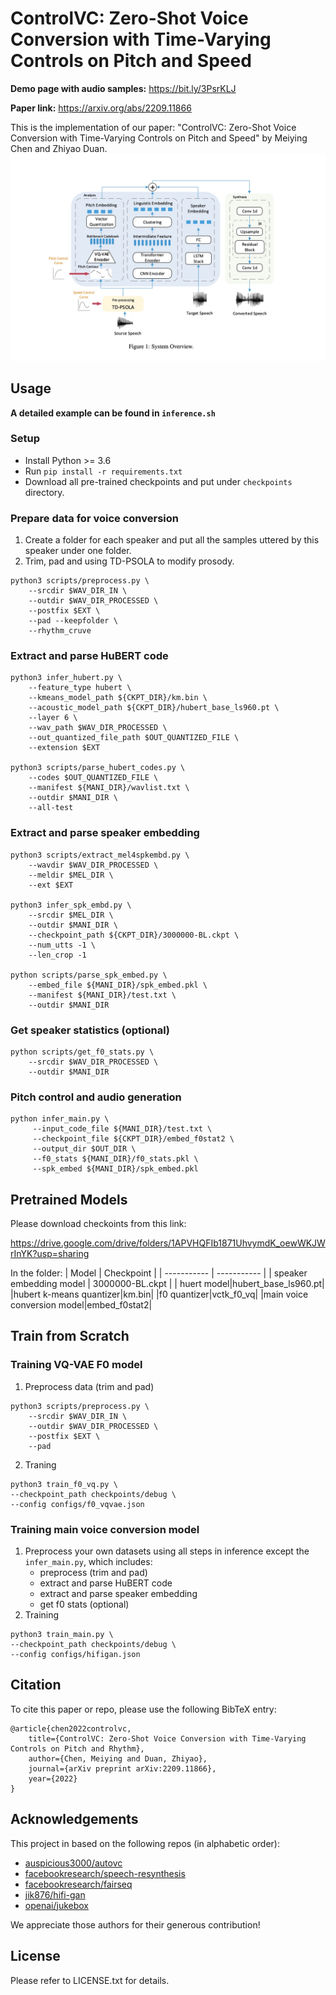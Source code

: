 # ControlVC: Zero-Shot Voice Conversion with Time-Varying Controls on Pitch and Speed

**Demo page with audio samples:** https://bit.ly/3PsrKLJ

**Paper link:** https://arxiv.org/abs/2209.11866

This is the implementation of our paper: "ControlVC: Zero-Shot Voice Conversion with Time-Varying Controls on Pitch and Speed" by Meiying Chen and Zhiyao Duan.
![image](system.jpg)


## Usage

**A detailed example can be found in `inference.sh`**

### Setup
- Install Python >= 3.6
- Run `pip install -r requirements.txt`
- Download all pre-trained checkpoints and put under `checkpoints` directory.

### Prepare data for voice conversion
1. Create a folder for each speaker and put all the samples uttered by this speaker under one folder.
2. Trim, pad and using TD-PSOLA to modify prosody. 
```
python3 scripts/preprocess.py \
    --srcdir $WAV_DIR_IN \
    --outdir $WAV_DIR_PROCESSED \
    --postfix $EXT \
    --pad --keepfolder \
    --rhythm_cruve
```


### Extract and parse HuBERT code
```
python3 infer_hubert.py \
    --feature_type hubert \
    --kmeans_model_path ${CKPT_DIR}/km.bin \
    --acoustic_model_path ${CKPT_DIR}/hubert_base_ls960.pt \
    --layer 6 \
    --wav_path $WAV_DIR_PROCESSED \
    --out_quantized_file_path $OUT_QUANTIZED_FILE \
    --extension $EXT

python3 scripts/parse_hubert_codes.py \
    --codes $OUT_QUANTIZED_FILE \
    --manifest ${MANI_DIR}/wavlist.txt \
    --outdir $MANI_DIR \
    --all-test
```
### Extract and parse speaker embedding
```
python3 scripts/extract_mel4spkembd.py \
    --wavdir $WAV_DIR_PROCESSED \
    --meldir $MEL_DIR \
    --ext $EXT

python3 infer_spk_embd.py \
    --srcdir $MEL_DIR \
    --outdir $MANI_DIR \
    --checkpoint_path ${CKPT_DIR}/3000000-BL.ckpt \
    --num_utts -1 \
    --len_crop -1

python scripts/parse_spk_embed.py \
    --embed_file ${MANI_DIR}/spk_embed.pkl \
    --manifest ${MANI_DIR}/test.txt \
    --outdir $MANI_DIR
```

### Get speaker statistics (optional)
```
python scripts/get_f0_stats.py \
    --srcdir $WAV_DIR_PROCESSED \
    --outdir $MANI_DIR
```

### Pitch control and audio generation
```
python infer_main.py \
     --input_code_file ${MANI_DIR}/test.txt \
     --checkpoint_file ${CKPT_DIR}/embed_f0stat2 \
     --output_dir $OUT_DIR \
     --f0_stats ${MANI_DIR}/f0_stats.pkl \
     --spk_embed ${MANI_DIR}/spk_embed.pkl 
```


## Pretrained Models
Please download checkoints from this link:

https://drive.google.com/drive/folders/1APVHQFIb1871UhvymdK_oewWKJWrInYK?usp=sharing

In the folder:
| Model | Checkpoint |
| ----------- | ----------- |
| speaker embedding model | 3000000-BL.ckpt |
| huert model|hubert_base_ls960.pt|
|hubert k-means quantizer|km.bin|
|f0 quantizer|vctk_f0_vq|
|main voice conversion model|embed_f0stat2|

## Train from Scratch
### Training VQ-VAE F0 model
1. Preprocess data (trim and pad)
```
python3 scripts/preprocess.py \
    --srcdir $WAV_DIR_IN \
    --outdir $WAV_DIR_PROCESSED \
    --postfix $EXT \
    --pad 
```
2. Traning
```
python3 train_f0_vq.py \
--checkpoint_path checkpoints/debug \
--config configs/f0_vqvae.json
```
### Training main voice conversion model
1. Preprocess your own datasets using all steps in inference except the `infer_main.py`, which includes:
    -  preprocess (trim and pad)
    -  extract and parse HuBERT code
    -  extract and parse speaker embedding
    -  get f0 stats (optional)
2. Training
```
python3 train_main.py \
--checkpoint_path checkpoints/debug \
--config configs/hifigan.json
```

## Citation
To cite this paper or repo, please use the following BibTeX entry:
```
@article{chen2022controlvc,
    title={ControlVC: Zero-Shot Voice Conversion with Time-Varying Controls on Pitch and Rhythm},
    author={Chen, Meiying and Duan, Zhiyao},
    journal={arXiv preprint arXiv:2209.11866},
    year={2022}
}
```

## Acknowledgements
This project in based on the following repos (in alphabetic order):
- [auspicious3000/autovc](https://github.com/auspicious3000/autovc)
- [facebookresearch/speech-resynthesis](https://github.com/facebookresearch/speech-resynthesis)
- [facebookresearch/fairseq](https://github.com/facebookresearch/fairseq)
- [jik876/hifi-gan](https://github.com/jik876/hifi-gan)
- [openai/jukebox](https://github.com/openai/jukebox)

We appreciate those authors for their generous contribution!

## License
Please refer to LICENSE.txt for details.
